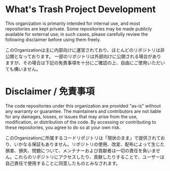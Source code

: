 # What's Trash Project Development
This organization is primarily intended for internal use, and most repositories are kept private.
Some repositories may be made publicly available for external use; in such cases, please carefully review the following disclaimer before using them freely.

このOrganizationは主に内部向けに運営されており、ほとんどのリポジトリは非公開となっております。
一部のリポジトリは外部向けに公開される場合がありますが、その場合は下記の免責事項を十分にご確認の上、自由にご使用いただいても構いません。

# Disclaimer / 免責事項
The code repositories under this organization are provided "as-is" without any warranty or guarantee. The maintainers and contributors are not liable for any damages, losses, or issues that may arise from the use, modification, or distribution of the code. By accessing or contributing to these repositories, you agree to do so at your own risk.

このOrganizationに所属するコードリポジトリは「現状のまま」で提供されており、いかなる保証もありません。リポジトリの使用、改変、配布によって生じた損害、損失、問題について、メンテナーおよび貢献者は一切の責任を負いません。これらのリポジトリにアクセスしたり、貢献したりすることで、ユーザーは自己責任で使用することに同意したものとみなされます。

